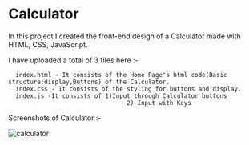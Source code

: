 # Calculator

In this project I created the front-end design of a Calculator made with HTML, CSS, JavaScript.

I have uploaded a total of 3 files here :-

      index.html - It consists of the Home Page's html code(Basic structure:display,Buttons) of the Calculator.
      index.css - It consists of the styling for buttons and display.
      index.js -It consists of 1)Input through Calculator buttons
                                     2) Input with Keys 
                     
Screenshots of Calculator :-

![calculator](https://user-images.githubusercontent.com/24652095/211459159-bebfba34-48a5-4f06-b8e8-00a8c0075334.png)
